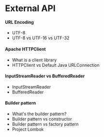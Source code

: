 # External API
#### URL Encoding 
- UTF-8 
- UTF-8 vs UTF-16 vs UTF-32 
#### Apache HTTPClient 
- What is a client library 
- HTTPClient vs Default Java URLConnection 
#### InputStreamReader vs BufferedReader
- InputStreamReader
- BufferedReader 
#### Builder pattern
- What's the builder pattern? 
- Builder pattern vs constructor 
- Builder pattern vs factory pattern 
- Project Lombok 